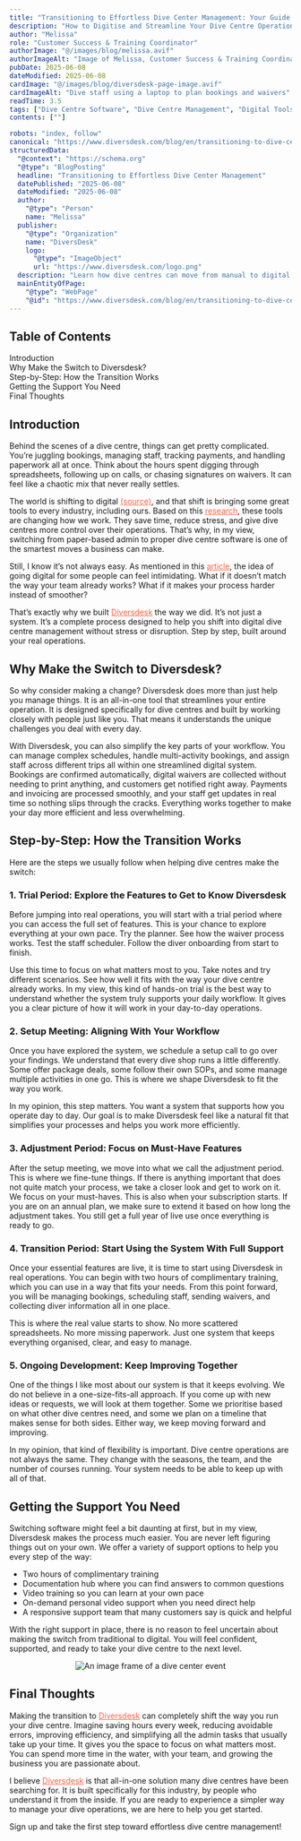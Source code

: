 ```yaml
---
title: "Transitioning to Effortless Dive Center Management: Your Guide to Getting Started with Diversdesk"
description: "How to Digitise and Streamline Your Dive Centre Operations with All-in-One Software from Diversdesk"
author: "Melissa"
role: "Customer Success & Training Coordinator"
authorImage: "@/images/blog/melissa.avif"
authorImageAlt: "Image of Melissa, Customer Success & Training Coordinator"
pubDate: 2025-06-08
dateModified: 2025-06-08
cardImage: "@/images/blog/diversdesk-page-image.avif"
cardImageAlt: "Dive staff using a laptop to plan bookings and waivers"
readTime: 3.5
tags: ["Dive Centre Software", "Dive Centre Management", "Digital Tools","Efficiency"]
contents: [""]

robots: "index, follow"
canonical: "https://www.diversdesk.com/blog/en/transitioning-to-dive-center-management-software"
structuredData:
  "@context": "https://schema.org"
  "@type": "BlogPosting"
  headline: "Transitioning to Effortless Dive Center Management"
  datePublished: "2025-06-08"
  dateModified: "2025-06-08"
  author:
    "@type": "Person"
    name: "Melissa"
  publisher:
    "@type": "Organization"
    name: "DiversDesk"
    logo:
      "@type": "ImageObject"
      url: "https://www.diversdesk.com/logo.png"
  description: "Learn how dive centres can move from manual to digital operations without stress. This guide breaks down the Diversdesk onboarding process and support system step-by-step."
  mainEntityOfPage:
    "@type": "WebPage"
    "@id": "https://www.diversdesk.com/blog/en/transitioning-to-dive-center-management-software"
---
```


<!-- Table of Contents -->
<nav id="toc" class="mb-8">
  <h2 class="text-xl font-bold mb-3">Table of Contents</h2>
  <ul class="space-y-2 text-neutral-600 dark:text-neutral-400">
    <li><a href="#introduction" class="hover:text-neutral-800 dark:hover:text-neutral-200">Introduction</a></li>
    <li><a href="#why-switch" class="hover:text-neutral-800 dark:hover:text-neutral-200">Why Make the Switch to Diversdesk?</a></li>
    <li><a href="#step-by-step" class="hover:text-neutral-800 dark:hover:text-neutral-200">Step-by-Step: How the Transition Works</a></li>
    <li><a href="#support" class="hover:text-neutral-800 dark:hover:text-neutral-200">Getting the Support You Need</a></li>
    <li><a href="#final-thoughts" class="hover:text-neutral-800 dark:hover:text-neutral-200">Final Thoughts</a></li>
  </ul>
</nav>

<h2 id="introduction" class="section-heading">Introduction</h2>
<p>
Behind the scenes of a dive centre, things can get pretty complicated. You’re juggling bookings, managing staff, tracking payments, and handling paperwork all at once. Think about the hours spent digging through spreadsheets, following up on calls, or chasing signatures on waivers. It can feel like a chaotic mix that never really settles.
</p>
<p>
The world is shifting to digital <a href="https://www.entrepreneur.com/science-technology/a-world-of-difference-the-transformation-from-physical-to/430683" target="_blank" rel="noopener noreferrer" style="color: #F86545">(source)</a>, and that shift is bringing some great tools to every industry, including ours. Based on this <a href="https://hbr.org/2022/11/research-roundup-how-technology-is-transforming-work" target="_blank" rel="noopener noreferrer" style="color: #F86545">research</a>, these tools are changing how we work. They save time, reduce stress, and give dive centres more control over their operations. That’s why, in my view, switching from paper-based admin to proper dive centre software is one of the smartest moves a business can make.
</p>
<p>
Still, I know it’s not always easy. As mentioned in this <a href="https://factually.substack.com/p/why-technology-sometimes-feels-scary" target="_blank" rel="noopener noreferrer" style="color: #F86545">article</a>, the idea of going digital for some people can feel intimidating. What if it doesn’t match the way your team already works? What if it makes your process harder instead of smoother?
</p>
<p>
That’s exactly why we built <a href="https://www.diversdesk.com/" target="_blank" rel="noopener noreferrer" style="color: #F86545">Diversdesk</a> the way we did. It’s not just a system. It’s a complete process designed to help you shift into digital dive centre management without stress or disruption. Step by step, built around your real operations.
</p>

<h2 id="why-switch" class="section-heading">Why Make the Switch to Diversdesk?</h2>
<p>
So why consider making a change? Diversdesk does more than just help you manage things. It is an all-in-one tool that streamlines your entire operation. It is designed specifically for dive centres and built by working closely with people just like you. That means it understands the unique challenges you deal with every day.
</p>
<p>
With Diversdesk, you can also simplify the key parts of your workflow. You can manage complex schedules, handle multi-activity bookings, and assign staff across different trips all within one streamlined digital system. Bookings are confirmed automatically, digital waivers are collected without needing to print anything, and customers get notified right away. Payments and invoicing are processed smoothly, and your staff get updates in real time so nothing slips through the cracks. Everything works together to make your day more efficient and less overwhelming.
</p>

<h2 id="step-by-step" class="section-heading">Step-by-Step: How the Transition Works</h2>
<p>Here are the steps we usually follow when helping dive centres make the switch:</p>

<h3>1. Trial Period: Explore the Features to Get to Know Diversdesk</h3>
<p>
Before jumping into real operations, you will start with a trial period where you can access the full set of features. This is your chance to explore everything at your own pace. Try the planner. See how the waiver process works. Test the staff scheduler. Follow the diver onboarding from start to finish.
</p>
<p>
Use this time to focus on what matters most to you. Take notes and try different scenarios. See how well it fits with the way your dive centre already works. In my view, this kind of hands-on trial is the best way to understand whether the system truly supports your daily workflow. It gives you a clear picture of how it will work in your day-to-day operations.
</p>

<h3>2. Setup Meeting: Aligning With Your Workflow</h3>
<p>
Once you have explored the system, we schedule a setup call to go over your findings. We understand that every dive shop runs a little differently. Some offer package deals, some follow their own SOPs, and some manage multiple activities in one go. This is where we shape Diversdesk to fit the way you work.
</p>
<p>
In my opinion, this step matters. You want a system that supports how you operate day to day. Our goal is to make Diversdesk feel like a natural fit that simplifies your processes and helps you work more efficiently.
</p>

<h3>3. Adjustment Period: Focus on Must-Have Features</h3>
<p>
After the setup meeting, we move into what we call the adjustment period. This is where we fine-tune things. If there is anything important that does not quite match your process, we take a closer look and get to work on it. We focus on your must-haves. This is also when your subscription starts. If you are on an annual plan, we make sure to extend it based on how long the adjustment takes. You still get a full year of live use once everything is ready to go.
</p>

<h3>4. Transition Period: Start Using the System With Full Support</h3>
<p>
Once your essential features are live, it is time to start using Diversdesk in real operations. You can begin with two hours of complimentary training, which you can use in a way that fits your needs. From this point forward, you will be managing bookings, scheduling staff, sending waivers, and collecting diver information all in one place.
</p>
<p>
This is where the real value starts to show. No more scattered spreadsheets. No more missing paperwork. Just one system that keeps everything organised, clear, and easy to manage.
</p>

<h3>5. Ongoing Development: Keep Improving Together</h3>
<p>
One of the things I like most about our system is that it keeps evolving. We do not believe in a one-size-fits-all approach. If you come up with new ideas or requests, we will look at them together. Some we prioritise based on what other dive centres need, and some we plan on a timeline that makes sense for both sides. Either way, we keep moving forward and improving.
</p>
<p>
In my opinion, that kind of flexibility is important. Dive centre operations are not always the same. They change with the seasons, the team, and the number of courses running. Your system needs to be able to keep up with all of that.
</p>

<h2 id="support" class="section-heading">Getting the Support You Need</h2>
<p>
Switching software might feel a bit daunting at first, but in my view, Diversdesk makes the process much easier. You are never left figuring things out on your own. We offer a variety of support options to help you every step of the way:
</p>
<ul class="list-disc pl-6 mt-2">
  <li>Two hours of complimentary training</li>
  <li>Documentation hub where you can find answers to common questions</li>
  <li>Video training so you can learn at your own pace</li>
  <li>On-demand personal video support when you need direct help</li>
  <li>A responsive support team that many customers say is quick and helpful</li>
</ul>
<p>
With the right support in place, there is no reason to feel uncertain about making the switch from traditional to digital. You will feel confident, supported, and ready to take your dive centre to the next level.
</p>

<div style="text-align: center;">
  <img 
    src="/images/dive-center-staff-using-mangament-software.avif" 
    alt="An image frame of a dive center event"
    class="w-full md:w-10/12 mx-auto"
  />
</div>

<h2 id="final-thoughts" class="section-heading">Final Thoughts</h2>
<p>
Making the transition to <a href="https://www.diversdesk.com/" target="_blank" rel="noopener noreferrer" style="color: #F86545">Diversdesk</a> can completely shift the way you run your dive centre. Imagine saving hours every week, reducing avoidable errors, improving efficiency, and simplifying all the admin tasks that usually take up your time. It gives you the space to focus on what matters most. You can spend more time in the water, with your team, and growing the business you are passionate about.
</p>
<p>
I believe <a href="https://www.diversdesk.com/" target="_blank" rel="noopener noreferrer" style="color: #F86545">Diversdesk</a> is that all-in-one solution many dive centres have been searching for. It is built specifically for this industry, by people who understand it from the inside. If you are ready to experience a simpler way to manage your dive operations, we are here to help you get started.
</p>
<p>
Sign up and take the first step toward effortless dive centre management!</strong>
</p>

